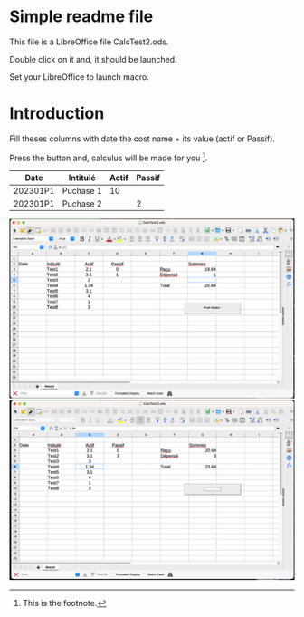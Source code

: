 # Simple readme file

This file is a LibreOffice file CalcTest2.ods.

Double click on it and, it should be launched. 

Set your LibreOffice to launch macro.


# Introduction
Fill theses columns with date the cost name + its value (actif or Passif).

Press the button and, calculus will be made for you [^1].

| Date | Intitulé | Actif | Passif |
| ----------- | ----------- | ----------- | ----------- |
| 202301P1 | Puchase 1 | 10 | |
| 202301P1 | Puchase 2 |  | 2|


![This is the alt tag](./Screenshot_2023-01-02_at_03.07.02.png)
![This is the alt tag](./Screenshot_2023-01-02_at_03.07.38.png)

[^1]: This is the footnote.
